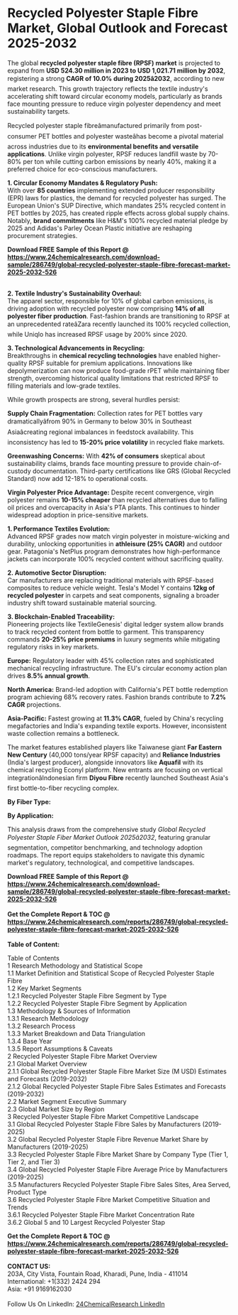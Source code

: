 <h1>Recycled Polyester Staple Fibre Market, Global Outlook and Forecast 2025-2032</h1><p>The global <strong>recycled polyester staple fibre (RPSF) market</strong> is projected to expand from <strong>USD 524.30 million in 2023 to USD 1,021.71 million by 2032</strong>, registering a strong <strong>CAGR of 10.0% during 2025â2032</strong>, according to new market research. This growth trajectory reflects the textile industry's accelerating shift toward circular economy models, particularly as brands face mounting pressure to reduce virgin polyester dependency and meet sustainability targets.</p><p>Recycled polyester staple fibreâmanufactured primarily from post-consumer PET bottles and polyester wasteâhas become a pivotal material across industries due to its <strong>environmental benefits and versatile applications</strong>. Unlike virgin polyester, RPSF reduces landfill waste by 70-80% per ton while cutting carbon emissions by nearly 40%, making it a preferred choice for eco-conscious manufacturers.</p><p><strong>1. Circular Economy Mandates &amp; Regulatory Push:</strong><br>
With over <strong>85 countries</strong> implementing extended producer responsibility (EPR) laws for plastics, the demand for recycled polyester has surged. The European Union's SUP Directive, which mandates 25% recycled content in PET bottles by 2025, has created ripple effects across global supply chains. Notably, <strong>brand commitments</strong> like H&amp;M's 100% recycled material pledge by 2025 and Adidas's Parley Ocean Plastic initiative are reshaping procurement strategies.</p><div><b>Download FREE Sample of this Report @ 
            <a href="https://www.24chemicalresearch.com/download-sample/286749/global-recycled-polyester-staple-fibre-forecast-market-2025-2032-526">
            https://www.24chemicalresearch.com/download-sample/286749/global-recycled-polyester-staple-fibre-forecast-market-2025-2032-526</a></b></div><br><p><strong>2. Textile Industry's Sustainability Overhaul:</strong><br>
The apparel sector, responsible for 10% of global carbon emissions, is driving adoption with recycled polyester now comprising <strong>14% of all polyester fiber production</strong>. Fast-fashion brands are transitioning to RPSF at an unprecedented rateâZara recently launched its 100% recycled collection, while Uniqlo has increased RPSF usage by 200% since 2020.</p><p><strong>3. Technological Advancements in Recycling:</strong><br>
Breakthroughs in <strong>chemical recycling technologies</strong> have enabled higher-quality RPSF suitable for premium applications. Innovations like depolymerization can now produce food-grade rPET while maintaining fiber strength, overcoming historical quality limitations that restricted RPSF to filling materials and low-grade textiles.</p><p>While growth prospects are strong, several hurdles persist:</p><p><strong>Supply Chain Fragmentation:</strong> Collection rates for PET bottles vary dramaticallyâfrom 90% in Germany to below 30% in Southeast Asiaâcreating regional imbalances in feedstock availability. This inconsistency has led to <strong>15-20% price volatility</strong> in recycled flake markets.</p><p><strong>Greenwashing Concerns:</strong> With <strong>42% of consumers</strong> skeptical about sustainability claims, brands face mounting pressure to provide chain-of-custody documentation. Third-party certifications like GRS (Global Recycled Standard) now add 12-18% to operational costs.</p><p><strong>Virgin Polyester Price Advantage:</strong> Despite recent convergence, virgin polyester remains <strong>10-15% cheaper</strong> than recycled alternatives due to falling oil prices and overcapacity in Asia's PTA plants. This continues to hinder widespread adoption in price-sensitive markets.</p><p><strong>1. Performance Textiles Evolution:</strong><br>
Advanced RPSF grades now match virgin polyester in moisture-wicking and durability, unlocking opportunities in <strong>athleisure (25% CAGR)</strong> and outdoor gear. Patagonia's NetPlus program demonstrates how high-performance jackets can incorporate 100% recycled content without sacrificing quality.</p><p><strong>2. Automotive Sector Disruption:</strong><br>
Car manufacturers are replacing traditional materials with RPSF-based composites to reduce vehicle weight. Tesla's Model Y contains <strong>12kg of recycled polyester</strong> in carpets and seat components, signaling a broader industry shift toward sustainable material sourcing.</p><p><strong>3. Blockchain-Enabled Traceability:</strong><br>
Pioneering projects like TextileGenesis' digital ledger system allow brands to track recycled content from bottle to garment. This transparency commands <strong>20-25% price premiums</strong> in luxury segments while mitigating regulatory risks in key markets.</p><p><strong>Europe:</strong> Regulatory leader with 45% collection rates and sophisticated mechanical recycling infrastructure. The EU's circular economy action plan drives <strong>8.5% annual growth</strong>.</p><p><strong>North America:</strong> Brand-led adoption with California's PET bottle redemption program achieving 68% recovery rates. Fashion brands contribute to <strong>7.2% CAGR</strong> projections.</p><p><strong>Asia-Pacific:</strong> Fastest growing at <strong>11.3% CAGR</strong>, fueled by China's recycling megafactories and India's expanding textile exports. However, inconsistent waste collection remains a bottleneck.</p><p>The market features established players like Taiwanese giant <strong>Far Eastern New Century</strong> (40,000 tons/year RPSF capacity) and <strong>Reliance Industries</strong> (India's largest producer), alongside innovators like <strong>Aquafil</strong> with its chemical recycling Econyl platform. New entrants are focusing on vertical integrationâIndonesian firm <strong>Diyou Fibre</strong> recently launched Southeast Asia's first bottle-to-fiber recycling complex.</p><p><strong>By Fiber Type:</strong></p><p><strong>By Application:</strong></p><p>This analysis draws from the comprehensive study <em>Global Recycled Polyester Staple Fiber Market Outlook 2025â2032</em>, featuring granular segmentation, competitor benchmarking, and technology adoption roadmaps. The report equips stakeholders to navigate this dynamic market's regulatory, technological, and competitive landscapes.</p><div><b>Download FREE Sample of this Report @ 
            <a href="https://www.24chemicalresearch.com/download-sample/286749/global-recycled-polyester-staple-fibre-forecast-market-2025-2032-526">
            https://www.24chemicalresearch.com/download-sample/286749/global-recycled-polyester-staple-fibre-forecast-market-2025-2032-526</a></b></div><br><div><b>Get the Complete Report & TOC @ 
            <a href="https://www.24chemicalresearch.com/reports/286749/global-recycled-polyester-staple-fibre-forecast-market-2025-2032-526">
            https://www.24chemicalresearch.com/reports/286749/global-recycled-polyester-staple-fibre-forecast-market-2025-2032-526</a></b></div><br>
            <b>Table of Content:</b><p>Table of Contents<br />
1 Research Methodology and Statistical Scope<br />
1.1 Market Definition and Statistical Scope of Recycled Polyester Staple Fibre<br />
1.2 Key Market Segments<br />
1.2.1 Recycled Polyester Staple Fibre Segment by Type<br />
1.2.2 Recycled Polyester Staple Fibre Segment by Application<br />
1.3 Methodology & Sources of Information<br />
1.3.1 Research Methodology<br />
1.3.2 Research Process<br />
1.3.3 Market Breakdown and Data Triangulation<br />
1.3.4 Base Year<br />
1.3.5 Report Assumptions & Caveats<br />
2 Recycled Polyester Staple Fibre Market Overview<br />
2.1 Global Market Overview<br />
2.1.1 Global Recycled Polyester Staple Fibre Market Size (M USD) Estimates and Forecasts (2019-2032)<br />
2.1.2 Global Recycled Polyester Staple Fibre Sales Estimates and Forecasts (2019-2032)<br />
2.2 Market Segment Executive Summary<br />
2.3 Global Market Size by Region<br />
3 Recycled Polyester Staple Fibre Market Competitive Landscape<br />
3.1 Global Recycled Polyester Staple Fibre Sales by Manufacturers (2019-2025)<br />
3.2 Global Recycled Polyester Staple Fibre Revenue Market Share by Manufacturers (2019-2025)<br />
3.3 Recycled Polyester Staple Fibre Market Share by Company Type (Tier 1, Tier 2, and Tier 3)<br />
3.4 Global Recycled Polyester Staple Fibre Average Price by Manufacturers (2019-2025)<br />
3.5 Manufacturers Recycled Polyester Staple Fibre Sales Sites, Area Served, Product Type<br />
3.6 Recycled Polyester Staple Fibre Market Competitive Situation and Trends<br />
3.6.1 Recycled Polyester Staple Fibre Market Concentration Rate<br />
3.6.2 Global 5 and 10 Largest Recycled Polyester Stap</p><div><b>Get the Complete Report & TOC @ 
            <a href="https://www.24chemicalresearch.com/reports/286749/global-recycled-polyester-staple-fibre-forecast-market-2025-2032-526">
            https://www.24chemicalresearch.com/reports/286749/global-recycled-polyester-staple-fibre-forecast-market-2025-2032-526</a></b></div><br><b>CONTACT US:</b><br>
            203A, City Vista, Fountain Road, Kharadi, Pune, India - 411014<br>
            International: +1(332) 2424 294<br>
            Asia: +91 9169162030 <br><br>
            Follow Us On LinkedIn: <a href="https://www.linkedin.com/company/24chemicalresearch/">24ChemicalResearch LinkedIn</a>